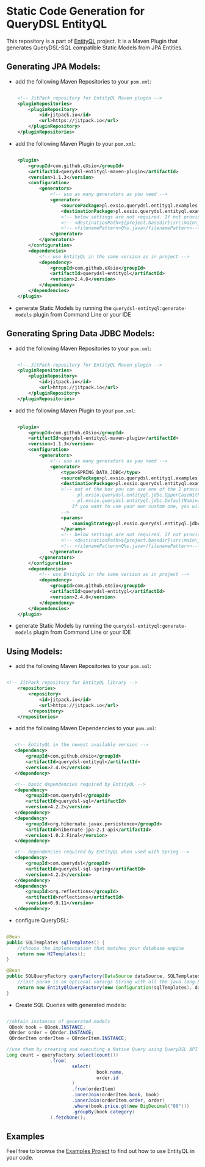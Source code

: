 # Static Code Generation for QueryDSL EntityQL

This repository is a part of [EntityQL](https://github.com/eXsio/querydsl-entityql) project.
It is a Maven Plugin that generates QueryDSL-SQL compatible Static Models from JPA Entities. 

## Generating JPA Models:

- add the following Maven Repositories to your ```pom.xml```:

```xml

    <!-- JitPack repository for EntityQL Maven plugin -->
    <pluginRepositories>
        <pluginRepository>
            <id>jitpack.io</id>
            <url>https://jitpack.io</url>
        </pluginRepository>
    </pluginRepositories>

```

- add the following Maven Plugin to your ```pom.xml```:

```xml

    <plugin>
        <groupId>com.github.eXsio</groupId>
        <artifactId>querydsl-entityql-maven-plugin</artifactId>
        <version>1.1.3</version>
        <configuration>
            <generators>
                <!-- use as many generators as you need -->
                <generator>
                    <sourcePackage>pl.exsio.querydsl.entityql.examples.entity</sourcePackage>
                    <destinationPackage>pl.exsio.querydsl.entityql.examples.entity.generated</destinationPackage>
                    <!-- below settings are not required. If not provided, will have the below, default values -->
                    <!-- <destinationPath>${project.basedir}\src\main\java</destinationPath>-->
                    <!-- <filenamePattern>Q%s.java</filenamePattern>-->
                </generator>
            </generators>
        </configuration>
        <dependencies>
            <!-- use EntityQL in the same version as in project -->
            <dependency>
                <groupId>com.github.eXsio</groupId>
                <artifactId>querydsl-entityql</artifactId>
                <version>2.4.0</version>
            </dependency>
        </dependencies>
    </plugin>

```

- generate Static Models by running the ```querydsl-entityql:generate-models``` plugin from Command Line or your IDE

## Generating Spring Data JDBC Models:

- add the following Maven Repositories to your ```pom.xml```:

```xml

    <!-- JitPack repository for EntityQL Maven plugin -->
    <pluginRepositories>
        <pluginRepository>
            <id>jitpack.io</id>
            <url>https://jitpack.io</url>
        </pluginRepository>
    </pluginRepositories>

```

- add the following Maven Plugin to your ```pom.xml```:

```xml

    <plugin>
        <groupId>com.github.eXsio</groupId>
        <artifactId>querydsl-entityql-maven-plugin</artifactId>
        <version>1.1.3</version>
        <configuration>
            <generators>
                <!-- use as many generators as you need -->
                <generator>
                    <type>SPRING_DATA_JDBC</type>
                    <sourcePackage>pl.exsio.querydsl.entityql.examples.entity</sourcePackage>
                    <destinationPackage>pl.exsio.querydsl.entityql.examples.entity.generated</destinationPackage>
                    <!-- out of the box you can use one of the 2 provided naming strategies
                        - pl.exsio.querydsl.entityql.jdbc.UpperCaseWithUnderscoresNamingStrategy
                        - pl.exsio.querydsl.entityql.jdbc.DefaultNamingStrategy
                        If you want to use your own custom one, you will have to add a new <dependency/> that contains it
                    -->
                    <params>
                        <namingStrategy>pl.exsio.querydsl.entityql.jdbc.UpperCaseWithUnderscoresNamingStrategy</namingStrategy>
                    </params>
                    <!-- below settings are not required. If not provided, will have the below, default values -->
                    <!-- <destinationPath>${project.basedir}\src\main\java</destinationPath>-->
                    <!-- <filenamePattern>Q%s.java</filenamePattern>-->
                </generator>
            </generators>
        </configuration>
        <dependencies>
            <!-- use EntityQL in the same version as in project -->
            <dependency>
                <groupId>com.github.eXsio</groupId>
                <artifactId>querydsl-entityql</artifactId>
                <version>2.4.0</version>
            </dependency>
        </dependencies>
    </plugin>

```

- generate Static Models by running the ```querydsl-entityql:generate-models``` plugin from Command Line or your IDE

## Using Models:

- add the following Maven Repositories to your ```pom.xml```:

```xml

<!-- JitPack repository for EntityQL library -->
    <repositories>
        <repository>
            <id>jitpack.io</id>
            <url>https://jitpack.io</url>
        </repository>
    </repositories>

```

 - add the following Maven Dependencies to your ```pom.xml```:
 
 ```xml
 
    <!-- EntityQL in the newest available version -->
    <dependency>
        <groupId>com.github.eXsio</groupId>
        <artifactId>querydsl-entityql</artifactId>
        <version>2.4.0</version>
    </dependency>

    <!-- basic dependencies required by EntityQL -->
    <dependency>
        <groupId>com.querydsl</groupId>
        <artifactId>querydsl-sql</artifactId>
        <version>4.2.2</version>
    </dependency>
    <dependency>
        <groupId>org.hibernate.javax.persistence</groupId>
        <artifactId>hibernate-jpa-2.1-api</artifactId>
        <version>1.0.2.Final</version>
    </dependency>

    <!-- dependencies required by EntityQL when used with Spring -->
    <dependency>
        <groupId>com.querydsl</groupId>
        <artifactId>querydsl-sql-spring</artifactId>
        <version>4.2.2</version>
    </dependency>
    <dependency>
        <groupId>org.reflections</groupId>
        <artifactId>reflections</artifactId>
        <version>0.9.11</version>
    </dependency>

```

- configure QueryDSL:

```java

@Bean
public SQLTemplates sqlTemplates() {
    //choose the implementation that matches your database engine
    return new H2Templates(); 
}

@Bean
public SQLQueryFactory queryFactory(DataSource dataSource, SQLTemplates sqlTemplates) {
    //last param is an optional varargs String with all the java.lang.Enum packages that you use in your Entities
    return new EntityQlQueryFactory(new Configuration(sqlTemplates), dataSource, "your.enums.package");
}

```

- Create SQL Queries with generated models:

```java

//obtain instances of generated models
 QBook book = QBook.INSTANCE; 
 QOrder order = QOrder.INSTANCE;
 QOrderItem orderItem = QOrderItem.INSTANCE;

//use them by creating and executing a Native Query using QueryDSL API
Long count = queryFactory.select(count())
                .from(
                        select(
                                 book.name, 
                                 order.id
                        )
                        .from(orderItem)
                        .innerJoin(orderItem.book, book)
                        .innerJoin(orderItem.order, order)
                        .where(book.price.gt(new BigDecimal("80")))
                        .groupBy(book.category) 
                ).fetchOne();
```

## Examples

Feel free to browse the [Examples Project](https://github.com/eXsio/querydsl-entityql-examples) to find out how to use EntityQL in your code.

